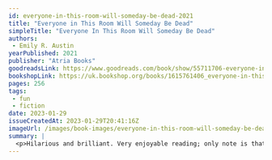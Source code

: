 ```yaml
---
id: everyone-in-this-room-will-someday-be-dead-2021
title: "Everyone in This Room Will Someday Be Dead"
simpleTitle: "Everyone In This Room Will Someday Be Dead"
authors:
 - Emily R. Austin
yearPublished: 2021
publisher: "Atria Books"
goodreadsLink: https://www.goodreads.com/book/show/55711706-everyone-in-this-room-will-someday-be-dead
bookshopLink: https://uk.bookshop.org/books/1615761406_everyone-in-this-room-will-someday-be-dead/9781838953751
pages: 256
tags:
 - fun
 - fiction
date: 2023-01-29
issueCreatedAt: 2023-01-29T20:41:16Z
imageUrl: /images/book-images/everyone-in-this-room-will-someday-be-dead-2021.webp
summary: |
  <p>Hilarious and brilliant. Very enjoyable reading; only note is that at the time I was reading this I was occasionally visiting a hospital, and I had to hide the cover :)</p>
---
```


